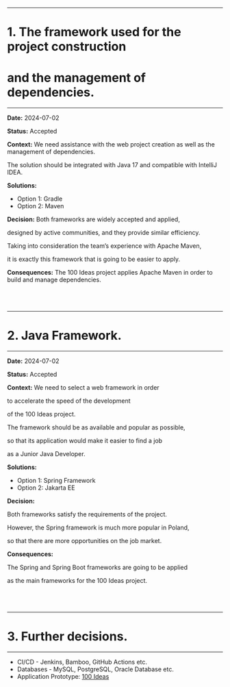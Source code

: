 ***
# **1. The framework used for the project construction**
# **and the management of dependencies.**
***

**Date:** 2024-07-02

**Status:** Accepted

**Context:**
We need assistance with the web project creation as well as the management of dependencies.

The solution should be integrated with Java 17 and compatible with IntelliJ IDEA.

**Solutions:**
* Option 1: Gradle
* Option 2: Maven

**Decision:**
Both frameworks are widely accepted and applied,

designed by active communities, and they provide similar efficiency.

Taking into consideration the team’s experience with Apache Maven,

it is exactly this framework that is going to be easier to apply.

**Consequences:**
The 100 Ideas project applies Apache Maven in order to build and manage dependencies.
<br>
<br>
<br>
<br>
***
# **2. Java Framework.**
***

**Date:** 2024-07-02

**Status:** Accepted

**Context:**
We need to select a web framework in order

to accelerate the speed of the development

of the 100 Ideas project.

The framework should be as available and popular as possible,

so that its application would make it easier to find a job

as a Junior Java Developer.


**Solutions:**

* Option 1: Spring Framework
* Option 2: Jakarta EE

**Decision:**

Both frameworks satisfy the requirements of the project.

However, the Spring framework is much more popular in Poland,

so that there are more opportunities on the job market. 

**Consequences:**

The Spring and Spring Boot frameworks are going to be applied

as the main frameworks for the 100 Ideas project.
<br>
<br>
<br>
<br>
***
# **3. Further decisions.**
***

* CI/CD - Jenkins, Bamboo, GitHub Actions etc.
* Databases - MySQL, PostgreSQL, Oracle Database etc.
* Application Prototype:
[100 Ideas](https://www.flickr.com/photos/144424911@N02/53824337960/in/album-72177720318347751/)
